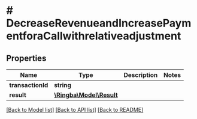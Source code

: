 # # DecreaseRevenueandIncreasePaymentforaCallwithrelativeadjustment

## Properties

Name | Type | Description | Notes
------------ | ------------- | ------------- | -------------
**transactionId** | **string** |  |
**result** | [**\Ringba\Model\Result**](Result.md) |  |

[[Back to Model list]](../../README.md#models) [[Back to API list]](../../README.md#endpoints) [[Back to README]](../../README.md)
